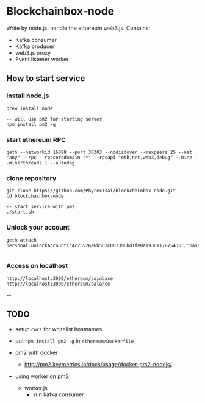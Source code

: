 # Blockchainbox-node
  
Write by node.js, handle the ethereum web3.js.
Contains:  
- Kafka consumer
- Kafka producer
- web3.js proxy
- Event listener worker

## How to start service

### Install node.js
```
brew install node

-- will use pm2 for starting server
npm install pm2 -g
```

### start ethereum RPC
```
geth --networkid 16888 --port 30303 --nodiscover --maxpeers 25 --nat "any" --rpc --rpccorsdomain "*" --rpcapi "eth,net,web3,debug" --mine --minerthreads 1 --autodag
```

### clone repository
```
git clone https://github.com/PhyrexTsai/blockchainbox-node.git
cd blockchainbox-node

-- start service with pm2
./start.sh
```
### Unlock your account
```
geth attach
personal.unlockAccount('4c25526a6b567c067396bd1fe0a1936117875436','password',600000);
 
 ```


### Access on localhost
```
http://localhost:3000/ethereum/coinbase
http://localhost:3000/ethereum/balance
```

--

## TODO

- setup `cors` for whitelist hostnames
- put `npm install pm2 -g` in `ethereum/Dockerfile`
- pm2 with docker
    - http://pm2.keymetrics.io/docs/usage/docker-pm2-nodejs/

- using worker on pm2
    - worker.js
        - run kafka consumer
